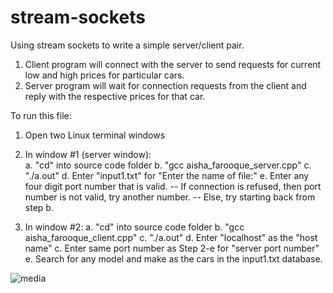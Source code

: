 # stream-sockets
Using stream sockets to write a simple server/client pair.

1. Client program will connect with the server to send requests for current low and high prices for particular cars.
2. Server program will wait for connection requests from the client and reply with the respective prices for that car.

To run this file:
1. Open two Linux terminal windows
2. In window #1 (server window): <br>
  a. "cd" into source code folder
  b. "gcc aisha_farooque_server.cpp"
  c. "./a.out"
  d. Enter "input1.txt" for "Enter the name of file:"
  e. Enter any four digit port number that is valid. 
  -- If connection is refused, then port number is not valid, try another number.
  -- Else, try starting back from step b.
 
 3. In window #2:
  a. "cd" into source code folder
  b. "gcc aisha_farooque_client.cpp"
  c. "./a.out"
  d. Enter "localhost" as the "host name"
  c. Enter same port number as Step 2-e for "server port number"
  e. Search for any model and make as the cars in the input1.txt database.

![media](demo/media.gif)

